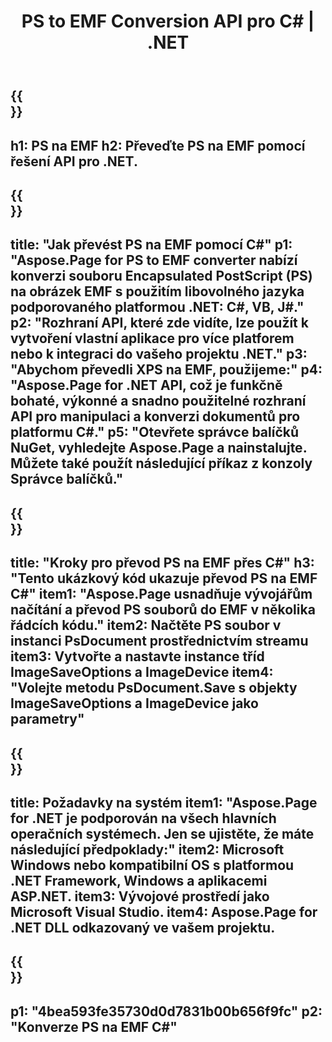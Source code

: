 ﻿---
translation: true
template: /_templates/_conversion-child-net.md
title: PS to EMF Conversion API pro C# |  .NET
url: /net/conversion/ps-to-emf/
description: Ukázkový kód pro převod PS na EMF C#. Použijte ukázkový kód API pro dávkový převod PS souborů na EMF v rámci VB.NET, Asp.NET nebo jakékoli aplikace založené na .NET.
informat: PS
outformat: EMF
otherformats: XPS EPS
---

{{<section banner>}}
---
h1: PS na EMF
h2: Převeďte PS na EMF pomocí řešení API pro .NET.
---

{{<section overview>}}
---
title: "Jak převést PS na EMF pomocí C#"
p1: "Aspose.Page for PS to EMF converter nabízí konverzi souboru Encapsulated PostScript (PS) na obrázek EMF s použitím libovolného jazyka podporovaného platformou .NET: C#, VB, J#."
p2: "Rozhraní API, které zde vidíte, lze použít k vytvoření vlastní aplikace pro více platforem nebo k integraci do vašeho projektu .NET."
p3: "Abychom převedli XPS na EMF, použijeme:"
p4: "Aspose.Page for .NET API, což je funkčně bohaté, výkonné a snadno použitelné rozhraní API pro manipulaci a konverzi dokumentů pro platformu C#."
p5: "Otevřete správce balíčků NuGet, vyhledejte Aspose.Page a nainstalujte. Můžete také použít následující příkaz z konzoly Správce balíčků."
---

{{<section feature1>}}
---
title: "Kroky pro převod PS na EMF přes C#"
h3: "Tento ukázkový kód ukazuje převod PS na EMF C#"
item1: "Aspose.Page usnadňuje vývojářům načítání a převod PS souborů do EMF v několika řádcích kódu."
item2: Načtěte PS soubor v instanci PsDocument prostřednictvím streamu
item3: Vytvořte a nastavte instance tříd ImageSaveOptions a ImageDevice
item4: "Volejte metodu PsDocument.Save s objekty ImageSaveOptions a ImageDevice jako parametry"
---

{{<section feature2>}}
---
title: Požadavky na systém
item1: "Aspose.Page for .NET je podporován na všech hlavních operačních systémech. Jen se ujistěte, že máte následující předpoklady:"
item2: Microsoft Windows nebo kompatibilní OS s platformou .NET Framework, Windows a aplikacemi ASP.NET.
item3: Vývojové prostředí jako Microsoft Visual Studio.
item4: Aspose.Page for .NET DLL odkazovaný ve vašem projektu.
---

{{<section gist>}}
---
p1: "4bea593fe35730d0d7831b00b656f9fc"
p2: "Konverze PS na EMF C#"
---

